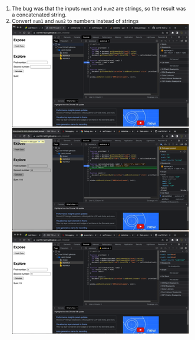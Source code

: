 1. The bug was that the inputs `num1` and `num2` are strings, so the result was a concatenated string.
2. Convert `num1` and `num2` to numbers instead of strings
![1](result-calculateSum.png)
![2](result-dataType.png)
![3](fix.png)
